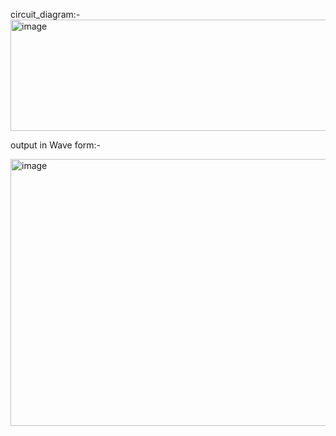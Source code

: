 circuit_diagram:-
<img width="1107" height="178" alt="image" src="https://github.com/user-attachments/assets/97389fa1-45e2-4af7-8f2f-ffd76571cb27" />

output in Wave form:-

<img width="696" height="427" alt="image" src="https://github.com/user-attachments/assets/3456b5c0-7021-44bd-a63e-cf4b80590cd1" />
